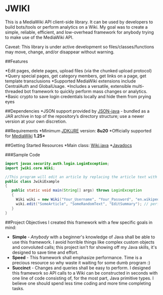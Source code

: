 JWIKI
=========

This is a MediaWiki API client-side library.  It can be used by developers to build bots/tools or perform analytics on a Wiki.  My goal was to create a simple, reliable, efficient, and low-overhead framework for anybody trying to make use of the MediaWiki API.

Caveat: This library is under active development so files/classes/functions may move, change, and/or disappear without warning.

##Features

*Edit pages, delete pages, upload files (via the chunked upload protocol)
*Query special pages, get category members, get links on a page, get template transclusions
*Supported MediaWiki extensions include CentralAuth and GlobalUsage.
*Includes a versatile, extensible multi-threaded bot framework to quickly perform mass changes or analytics.
*Basic crypto to save login credentials locally and hide them from prying eyes

##Dependencies
*JSON support provided by [JSON-java](https://github.com/douglascrockford/JSON-java) - bundled as a JAR archive in top of the repository’s directory structure; use a newer version at your own discretion.

##Requirements
*Minimum [JDK/JRE](http://www.oracle.com/technetwork/java/javase/downloads/jdk8-downloads-2133151.html) version: **8u20**
*Officially supported for [MediaWiki](https://www.mediawiki.org/wiki/MediaWiki) **1.25+**

##Getting Started Resources
*Main class: [Wiki.java](https://github.com/fastily/jwiki/blob/master/src/jwiki/core/Wiki.java)
*[Javadocs](http://fastily.github.io/jwiki/docs/jwiki/)

###Sample Code
```java
import javax.security.auth.login.LoginException;
import jwiki.core.Wiki;

//This program will edit an article by replacing the article text with some text of your choosing.
public class JwikiExample
{
   public static void main(String[] args) throws LoginException
   {
     Wiki wiki = new Wiki("Your_Username", "Your_Password", "en.wikipedia.org"); // login
     wiki.edit("SomeArticle", "SomeRandomText", "EditSummary"); // perform action
   }
}
```

##Project Objectives
I created this framework with a few specific goals in mind:

* **Simple** - _Anybody_ with a beginner's knowledge of Java shall be able to use this framework.  I avoid horrible things like complex custom objects and convoluted calls; this project isn't for showing off my Java skills, it's designed to save time and effort.
* **Speed** - This framework shall emphasize performance.  Time is a precious resource so why waste it waiting for some dumb program :)
* **Succinct** - Changes and queries shall be easy to perform.  I designed this framework so API calls to a Wiki can be constructed in seconds with one line of code consisting of, for the most part, Java primitive types.  I believe one should spend less time coding and more time completing tasks.